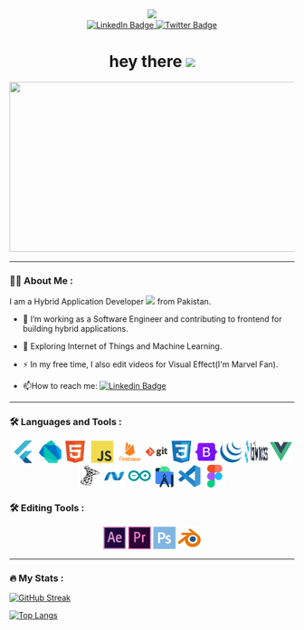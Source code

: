 <div id="header" align="center">
  <img src="https://r7q6w9z6.rocketcdn.me/career/wp-content/uploads/2021/10/Boy-Working-From-Home.gif" width="20%"/>
</div>

<div id="badges" align="center">
  <a href="https://www.linkedin.com/in/tayyab-ahmed-a51959197/" target="_blank">
    <img src="https://img.shields.io/badge/LinkedIn-blue?style=for-the-badge&logo=linkedin&logoColor=white" alt="LinkedIn Badge"/>
  </a>
  <a href="https://twitter.com/TayyabA78753902">
    <img src="https://img.shields.io/badge/Twitter-blue?style=for-the-badge&logo=twitter&logoColor=white" alt="Twitter Badge"/>
  </a>
  <h1 align="center">
  hey there
  <img src="https://media.giphy.com/media/hvRJCLFzcasrR4ia7z/giphy.gif" width="30px"/>
  </h1>
</div>

<div align="center">
  <img src="https://media.giphy.com/media/dWesBcTLavkZuG35MI/giphy.gif" width="600" height="300"/>
</div>

---

### :man_technologist: About Me :

I am a Hybrid Application Developer <img src="https://media.giphy.com/media/WUlplcMpOCEmTGBtBW/giphy.gif" width="30"> from Pakistan.

- :telescope: I’m working as a Software Engineer and contributing to frontend for building hybrid applications.

- :seedling: Exploring Internet of Things and Machine Learning.

- :zap: In my free time, I also edit videos for Visual Effect(I'm Marvel Fan).

- :mailbox:How to reach me: [![Linkedin Badge](https://img.shields.io/badge/-tayyabahmed-blue?style=flat&logo=Linkedin&logoColor=white)](https://www.linkedin.com/in/tayyab-ahmed-a51959197/)

---

### :hammer_and_wrench: Languages and Tools :

<div align="center">
  <img src="https://github.com/devicons/devicon/blob/master/icons/flutter/flutter-original.svg" title="Flutter" alt="Flutter" width="40" height="40"/>&nbsp;
    <img src="https://github.com/devicons/devicon/blob/master/icons/dart/dart-original.svg" title="dart" **alt="dart" width="40" height="40"/>
  <img src="https://github.com/devicons/devicon/blob/master/icons/html5/html5-original.svg" title="HTML5" alt="HTML" width="40" height="40"/>&nbsp;
  <img src="https://github.com/devicons/devicon/blob/master/icons/javascript/javascript-original.svg" title="JavaScript" alt="JavaScript" width="40" height="40"/>&nbsp;
  <img src="https://github.com/devicons/devicon/blob/master/icons/firebase/firebase-plain-wordmark.svg" title="Firebase" alt="Firebase" width="40" height="40"/>&nbsp;
  <img src="https://github.com/devicons/devicon/blob/master/icons/git/git-original-wordmark.svg" title="Git" **alt="Git" width="40" height="40"/>
  <img src="https://github.com/devicons/devicon/blob/master/icons/css3/css3-original.svg" title="CSS" **alt="CSS" width="40" height="40"/>
  <img src="https://github.com/devicons/devicon/blob/master/icons/bootstrap/bootstrap-original.svg" title="Bootstrap" **alt="Bootstrap" width="40" height="40"/>
  <img src="https://github.com/devicons/devicon/blob/master/icons/jquery/jquery-original.svg" title="jquery" **alt="jquery" width="40" height="40"/>
  <img src="https://github.com/devicons/devicon/blob/master/icons/tailwindcss/tailwindcss-original-wordmark.svg" title="tailwindcss" **alt="tailwindcss" width="40" height="40"/>
  <img src="https://github.com/devicons/devicon/blob/master/icons/vuejs/vuejs-original.svg" title="vuejs" **alt="vuejs" width="40" height="40"/>
  <img src="https://github.com/devicons/devicon/blob/master/icons/microsoftsqlserver/microsoftsqlserver-plain.svg" title="microsoftsqlserver" **alt="microsoftsqlserver" width="40" height="40"/>
    <img src="https://github.com/devicons/devicon/blob/master/icons/dot-net/dot-net-original.svg" title="dot-net" **alt="dot-net" width="40" height="40"/>
    <img src="https://github.com/devicons/devicon/blob/master/icons/arduino/arduino-original.svg" title="arduino" **alt="arduino" width="40" height="40"/>
      <img src="https://github.com/devicons/devicon/blob/master/icons/androidstudio/androidstudio-original.svg" title="androidstudio" **alt="androidstudio" width="40" height="40"/>
    <img src="https://github.com/devicons/devicon/blob/master/icons/vscode/vscode-original.svg" title="vscode" **alt="vscode" width="40" height="40"/>
    <img src="https://github.com/devicons/devicon/blob/master/icons/figma/figma-original.svg" title="figma" **alt="figma" width="40" height="40"/>
</div>

### :hammer_and_wrench: Editing Tools :
<div align="center">
   <img src="https://github.com/devicons/devicon/blob/master/icons/aftereffects/aftereffects-original.svg" title="aftereffects" **alt="aftereffects" width="40" height="40"/>
   <img src="https://github.com/devicons/devicon/blob/master/icons/premierepro/premierepro-original.svg" title="premierepro" **alt="premierepro" width="40" height="40"/>
     <img src="https://github.com/devicons/devicon/blob/master/icons/photoshop/photoshop-plain.svg" title="photoshop" **alt="photoshop" width="40" height="40"/>
   <img src="https://github.com/devicons/devicon/blob/master/icons/blender/blender-original.svg" title="blender" **alt="blender" width="40" height="40"/>
</div>

---

### :fire: My Stats :
[![GitHub Streak](http://github-readme-streak-stats.herokuapp.com?user=tayyab530&count_private=true&theme=dark&background=000000)](https://git.io/streak-stats)

[![Top Langs](https://github-readme-stats.vercel.app/api/top-langs/?username=tayyab530&hide&jupyternotebook)](https://github.com/anuraghazra/github-readme-stats)
